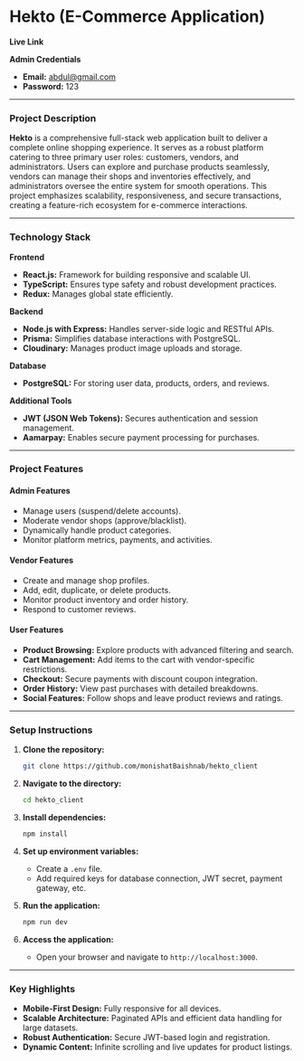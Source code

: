 # Hekto (E-Commerce Application)  

**Live Link**  

**Admin Credentials**  
- **Email:** abdul@gmail.com  
- **Password:** 123

---

### **Project Description**  
**Hekto** is a comprehensive full-stack web application built to deliver a complete online shopping experience. It serves as a robust platform catering to three primary user roles: customers, vendors, and administrators. Users can explore and purchase products seamlessly, vendors can manage their shops and inventories effectively, and administrators oversee the entire system for smooth operations. This project emphasizes scalability, responsiveness, and secure transactions, creating a feature-rich ecosystem for e-commerce interactions.  

---

### **Technology Stack**  
**Frontend**  
- **React.js:** Framework for building responsive and scalable UI.  
- **TypeScript:** Ensures type safety and robust development practices.  
- **Redux:** Manages global state efficiently.  

**Backend**  
- **Node.js with Express:** Handles server-side logic and RESTful APIs.  
- **Prisma:** Simplifies database interactions with PostgreSQL.  
- **Cloudinary:** Manages product image uploads and storage.  

**Database**  
- **PostgreSQL:** For storing user data, products, orders, and reviews.  

**Additional Tools**  
- **JWT (JSON Web Tokens):** Secures authentication and session management.  
- **Aamarpay:** Enables secure payment processing for purchases.  

---

### **Project Features**  

#### **Admin Features**  
- Manage users (suspend/delete accounts).  
- Moderate vendor shops (approve/blacklist).  
- Dynamically handle product categories.  
- Monitor platform metrics, payments, and activities.  

#### **Vendor Features**  
- Create and manage shop profiles.  
- Add, edit, duplicate, or delete products.  
- Monitor product inventory and order history.  
- Respond to customer reviews.  

#### **User Features**  
- **Product Browsing:** Explore products with advanced filtering and search.  
- **Cart Management:** Add items to the cart with vendor-specific restrictions.  
- **Checkout:** Secure payments with discount coupon integration.  
- **Order History:** View past purchases with detailed breakdowns.  
- **Social Features:** Follow shops and leave product reviews and ratings.  
<!-- - **Product Comparison:** Compare up to three products within the same category.   -->

---

### **Setup Instructions**  

1. **Clone the repository:**  
   ```bash  
   git clone https://github.com/monishatBaishnab/hekto_client  
   ```  

2. **Navigate to the directory:**  
   ```bash  
   cd hekto_client  
   ```  

3. **Install dependencies:**  
   ```bash  
   npm install  
   ```  

4. **Set up environment variables:**  
   - Create a `.env` file.  
   - Add required keys for database connection, JWT secret, payment gateway, etc.  

5. **Run the application:**  
   ```bash  
   npm run dev  
   ```  

6. **Access the application:**  
   - Open your browser and navigate to `http://localhost:3000`.  

---

### **Key Highlights**  
- **Mobile-First Design:** Fully responsive for all devices.  
- **Scalable Architecture:** Paginated APIs and efficient data handling for large datasets.  
- **Robust Authentication:** Secure JWT-based login and registration.  
- **Dynamic Content:** Infinite scrolling and live updates for product listings.  
